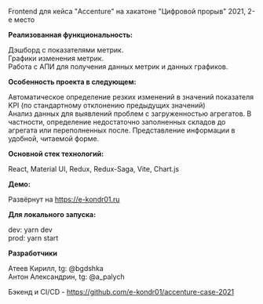 Frontend для кейса "Accenture" на хакатоне "Цифровой прорыв" 2021, 2-е место

**Реализованная функциональность:**

Дэшборд с показателями метрик.\
Графики изменения метрик.\
Работа с АПИ для получения данных метрик и данных графиков.

**Особенность проекта в следующем:**

Автоматическое определение резких изменений в значений показателя KPI (по стандартному отклонению предыдущих значений)\
Анализ данных для выявлений проблем с загруженностью агрегатов. В частности, определение недостаточно заполненных складов до агрегата или переполненных после. Представление информации в удобной, читаемой форме.

**Основной стек технологий:**

React, Material UI, Redux, Redux-Saga, Vite, Chart.js

**Демо:**

Развёрнут на https://e-kondr01.ru

**Для локального запуска:**

dev: yarn dev\
prod: yarn start

**Разработчики**

Атеев Кирилл, tg: @bgdshka\
Антон Александрин, tg: @a_palych

Бэкенд и CI/CD - https://github.com/e-kondr01/accenture-case-2021 
